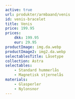 ```yaml
---
active: true
url: produkter/armbaand/venis
id: venis-bracelet
title: Venis
price: 199.95
prices:
    dkk: 199.95
    eur: 29.95
productImage: img.da.webp
productImage2: img2.da.webp
selectablesTitle: Låsetype
collection: Astra
selectables:
    - Standard hummerlås
    - Magnetisk stjernelås
materials:
    - Glasperler
    - Nylonsnor
---
```

